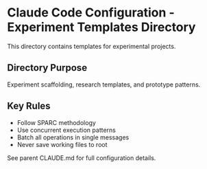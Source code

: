 # Claude Code Configuration - Experiment Templates Directory

This directory contains templates for experimental projects.

## Directory Purpose
Experiment scaffolding, research templates, and prototype patterns.

## Key Rules
- Follow SPARC methodology
- Use concurrent execution patterns
- Batch all operations in single messages
- Never save working files to root

See parent CLAUDE.md for full configuration details.